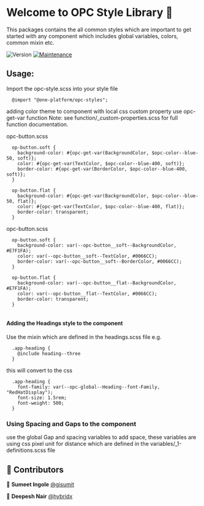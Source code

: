 # Welcome to OPC Style Library 👋

This packages contains the all common styles which are important to get
started with any component which includes global variables, colors, common mixin etc.

![Version](https://img.shields.io/badge/version-0.0.1-blue.svg?cacheSeconds=2592000)
[![Maintenance](https://img.shields.io/badge/Maintained%3F-yes-green.svg)](https://github.com/1-Platform/op-components/graphs/commit-activity)


## Usage:

Import the opc-style.scss into your style file 

```
  @import "@one-platform/opc-styles";

```

adding color theme to component with local css custom property use opc-get-var function
Note: see function/_custom-properties.scss for full function documentation.

opc-button.scss
```
  op-button.soft {
    background-color: #{opc-get-var(BackgroundColor, $opc-color--blue-50, soft)};
    color: #{opc-get-var(TextColor, $opc-color--blue-400, soft)};
    border-color: #{opc-get-var(BorderColor, $opc-color--blue-400, soft)};
  }

  op-button.flat {
    background-color: #{opc-get-var(BackgroundColor, $opc-color--blue-50, flat)};
    color: #{opc-get-var(TextColor, $opc-color--blue-400, flat)};
    border-color: transparent;
  }

```

opc-button.scss
```
  op-button.soft {
    background-color: var(--opc-button__soft--BackgroundColor, #E7F1FA);
    color: var(--opc-button__soft--TextColor, #0066CC);
    border-color: var(--opc-button__soft--BorderColor, #0066CC); 
  }

  op-button.flat {
    background-color: var(--opc-button__flat--BackgroundColor, #E7F1FA);
    color: var(--opc-button__flat--TextColor, #0066CC);
    border-color: transparent; 
  }
  
```

#### Adding the Headings style to the component
Use the mixin which are defined in the headings.scss file e.g.

```
  .app-heading {
    @include heading--three
  }
```
this will convert to the css

```
  .app-heading {
    font-family: var(--opc-global--Heading--font-Family, "RedHatDisplay");
    font-size: 1.5rem;
    font-weight: 500;
  }
```

### Using Spacing and Gaps to the component
use the global Gap and spacing variables to add space,
these variables are using css pixel unit for distance which are defined in the 
variables/_1-definitions.scss file


## 🤝 Contributors

👤 **Sumeet Ingole** [@gisumit](https://github.com/gisumit)

👤 **Deepesh Nair** [@hybridx](https://github.com/hybridx)
